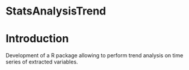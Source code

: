 StatsAnalysisTrend
================

# Introduction

Development of a R package allowing to perform trend analysis on time series of extracted variables. 
